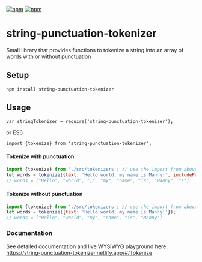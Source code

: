 [![npm](https://img.shields.io/npm/dt/string-punctuation-tokenizer.svg)](https://www.npmjs.com/package/string-punctuation-tokenizer)
[![npm](https://img.shields.io/npm/v/string-punctuation-tokenizer.svg)](https://www.npmjs.com/package/string-punctuation-tokenizer)

# string-punctuation-tokenizer
Small library that provides functions to tokenize a string into an array of words with or without punctuation

## Setup
`npm install string-punctuation-tokenizer`

## Usage
`var stringTokenizer = require('string-punctuation-tokenizer');`

or ES6 

`import {tokenize} from 'string-punctuation-tokenizer';`

#### Tokenize with punctuation
```js
import {tokenize} from './src/tokenizers'; // use the import from above instead of this
let words = tokenize({text: 'Hello world, my name is Manny!', includePunctuation: true});
// words = ["Hello", "world", ",", "my", "name", "is", "Manny", "!"]
```
#### Tokenize without punctuation
```js
import {tokenize} from './src/tokenizers'; // use the import from above instead of this
let words = tokenize({text: 'Hello world, my name is Manny!'});
// words = ["Hello", "world", "my", "name", "is", "Manny"]
```

### Documentation
See detailed documentation and live WYSIWYG playground here: https://string-punctuation-tokenizer.netlify.app/#/Tokenize
